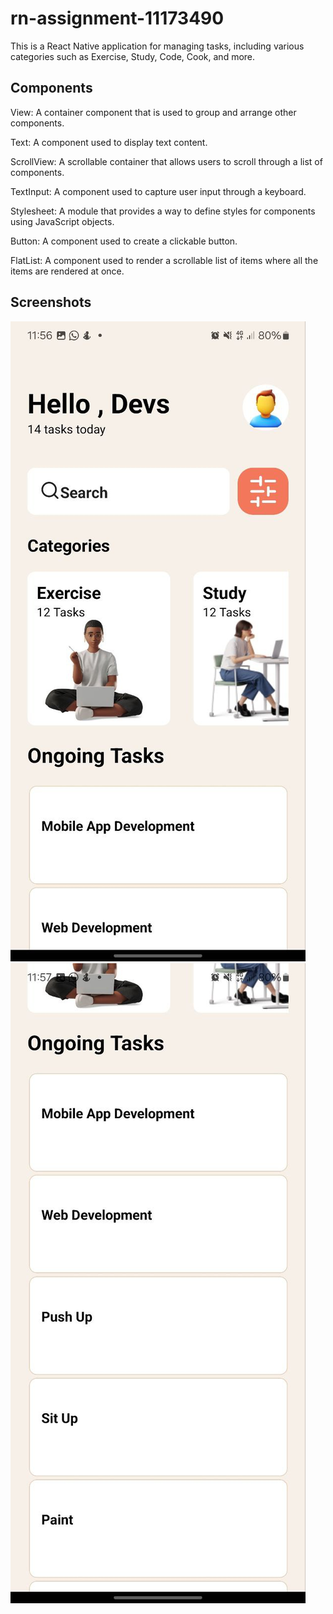 

# rn-assignment-11173490
This is a React Native application for managing tasks, including various categories such as Exercise, Study, Code, Cook, and more.

## Components
View: A container component that is used to group and arrange other components.

Text: A component used to display text content.

ScrollView: A scrollable container that allows users to scroll through a list of components.

TextInput: A component used to capture user input through a keyboard.

Stylesheet: A module that provides a way to define styles for components using JavaScript objects.

Button: A component used to create a clickable button.

FlatList: A component used to render a scrollable list of items where all the items are rendered at once.


## Screenshots

![Screenshot](screenshot.jpg)
![Screenshot1](screenshot1.jpg)
